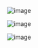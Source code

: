 ![image](https://github.com/RomanGleizer/Online-store-for-pizzeria/assets/125725530/3189b400-e93c-477d-963e-55410278f15b)

![image](https://github.com/RomanGleizer/Online-store-for-pizzeria/assets/125725530/1b3826b8-2d23-4920-a21d-f1a4977fd0dc)

![image](https://github.com/RomanGleizer/Online-store-for-pizzeria/assets/125725530/ae19d264-a5bd-4d17-8bc8-7189b77018d7)
